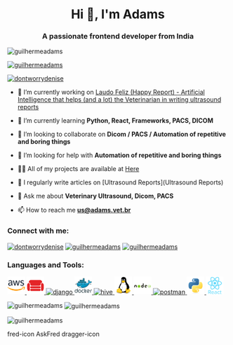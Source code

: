 <h1 align="center">Hi 👋, I'm Adams</h1>
<h3 align="center">A passionate frontend developer from India</h3>

<p align="left"> <img src="https://komarev.com/ghpvc/?username=guilhermeadams&label=Profile%20views&color=0e75b6&style=flat" alt="guilhermeadams" /> </p>

<p align="left"> <a href="https://github.com/ryo-ma/github-profile-trophy"><img src="https://github-profile-trophy.vercel.app/?username=guilhermeadams" alt="guilhermeadams" /></a> </p>

<p align="left"> <a href="https://twitter.com/dontworrydenise" target="blank"><img src="https://img.shields.io/twitter/follow/dontworrydenise?logo=twitter&style=for-the-badge" alt="dontworrydenise" /></a> </p>

- 🔭 I’m currently working on [Laudo Feliz (Happy Report) - Artificial Intelligence that helps (and a lot) the Veterinarian in writing ultrasound reports](https://laudofeliz.app)

- 🌱 I’m currently learning **Python, React, Frameworks, PACS, DICOM**

- 👯 I’m looking to collaborate on **Dicom / PACS / Automation of repetitive and boring things**

- 🤝 I’m looking for help with **Automation of repetitive and boring things**

- 👨‍💻 All of my projects are available at [Here](Here)

- 📝 I regularly write articles on [Ultrasound Reports](Ultrasound Reports)

- 💬 Ask me about **Veterinary Ultrasound, Dicom, PACS**

- 📫 How to reach me **us@adams.vet.br**

<h3 align="left">Connect with me:</h3>
<p align="left">
<a href="https://twitter.com/dontworrydenise" target="blank"><img align="center" src="https://raw.githubusercontent.com/rahuldkjain/github-profile-readme-generator/master/src/images/icons/Social/twitter.svg" alt="dontworrydenise" height="30" width="40" /></a>
<a href="https://instagram.com/guilhermeadams" target="blank"><img align="center" src="https://raw.githubusercontent.com/rahuldkjain/github-profile-readme-generator/master/src/images/icons/Social/instagram.svg" alt="guilhermeadams" height="30" width="40" /></a>
<a href="https://medium.com/guilhermeadams" target="blank"><img align="center" src="https://raw.githubusercontent.com/rahuldkjain/github-profile-readme-generator/master/src/images/icons/Social/medium.svg" alt="guilhermeadams" height="30" width="40" /></a>
</p>

<h3 align="left">Languages and Tools:</h3>
<p align="left"> <a href="https://aws.amazon.com" target="_blank" rel="noreferrer"> <img src="https://raw.githubusercontent.com/devicons/devicon/master/icons/amazonwebservices/amazonwebservices-original-wordmark.svg" alt="aws" width="40" height="40"/> </a> <a href="https://couchdb.apache.org/" target="_blank" rel="noreferrer"> <img src="https://raw.githubusercontent.com/devicons/devicon/0d6c64dbbf311879f7d563bfc3ccf559f9ed111c/icons/couchdb/couchdb-original.svg" alt="couchdb" width="40" height="40"/> </a> <a href="https://www.djangoproject.com/" target="_blank" rel="noreferrer"> <img src="https://cdn.worldvectorlogo.com/logos/django.svg" alt="django" width="40" height="40"/> </a> <a href="https://www.docker.com/" target="_blank" rel="noreferrer"> <img src="https://raw.githubusercontent.com/devicons/devicon/master/icons/docker/docker-original-wordmark.svg" alt="docker" width="40" height="40"/> </a> <a href="https://hive.apache.org/" target="_blank" rel="noreferrer"> <img src="https://www.vectorlogo.zone/logos/apache_hive/apache_hive-icon.svg" alt="hive" width="40" height="40"/> </a> <a href="https://www.linux.org/" target="_blank" rel="noreferrer"> <img src="https://raw.githubusercontent.com/devicons/devicon/master/icons/linux/linux-original.svg" alt="linux" width="40" height="40"/> </a> <a href="https://nodejs.org" target="_blank" rel="noreferrer"> <img src="https://raw.githubusercontent.com/devicons/devicon/master/icons/nodejs/nodejs-original-wordmark.svg" alt="nodejs" width="40" height="40"/> </a> <a href="https://postman.com" target="_blank" rel="noreferrer"> <img src="https://www.vectorlogo.zone/logos/getpostman/getpostman-icon.svg" alt="postman" width="40" height="40"/> </a> <a href="https://www.python.org" target="_blank" rel="noreferrer"> <img src="https://raw.githubusercontent.com/devicons/devicon/master/icons/python/python-original.svg" alt="python" width="40" height="40"/> </a> <a href="https://reactjs.org/" target="_blank" rel="noreferrer"> <img src="https://raw.githubusercontent.com/devicons/devicon/master/icons/react/react-original-wordmark.svg" alt="react" width="40" height="40"/> </a> </p>

<p><img align="left" src="https://github-readme-stats.vercel.app/api/top-langs?username=guilhermeadams&show_icons=true&locale=en&layout=compact" alt="guilhermeadams" /></p>

<p>&nbsp;<img align="center" src="https://github-readme-stats.vercel.app/api?username=guilhermeadams&show_icons=true&locale=en" alt="guilhermeadams" /></p>

<p><img align="center" src="https://github-readme-streak-stats.herokuapp.com/?user=guilhermeadams&" alt="guilhermeadams" /></p>

fred-icon
AskFred
dragger-icon
